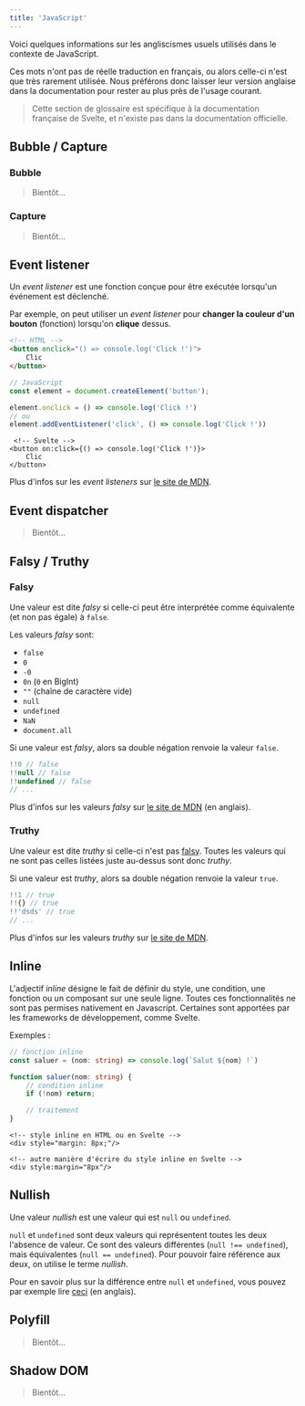 ```yaml
---
title: 'JavaScript'
---
```


Voici quelques informations sur les angliscismes usuels utilisés dans le contexte de JavaScript.

Ces mots n'ont pas de réelle traduction en français, ou alors celle-ci n'est que très rarement utilisée. Nous préférons donc laisser leur version anglaise dans la documentation pour rester au plus près de l'usage courant.

> Cette section de glossaire est spécifique à la documentation française de Svelte, et n'existe pas dans la documentation officielle.

## Bubble / Capture

### Bubble

> Bientôt...

### Capture

> Bientôt...

## Event listener

Un _event listener_ est une fonction conçue pour être exécutée lorsqu'un événement est déclenché.

Par exemple, on peut utiliser un _event listener_ pour **changer la couleur d'un bouton** (fonction) lorsqu'on **clique** dessus.

```html
<!-- HTML -->
<button onclick="() => console.log('Click !')">
	Clic
</button>
```

```ts
// JavaScript
const element = document.createElement('button');

element.onclick = () => console.log('Click !')
// ou
element.addEventListener('click', () => console.log('Click !'))
```

```svelte
 <!-- Svelte -->
<button on:click={() => console.log('Click !')}>
	Clic
</button>
```

Plus d'infos sur les _event listeners_ sur [le site de MDN](https://developer.mozilla.org/fr/docs/Web/API/EventTarget/addEventListener).

## Event dispatcher

> Bientôt...

## Falsy / Truthy

### Falsy

Une valeur est dite _falsy_ si celle-ci peut être interprétée comme équivalente (et non pas égale) à `false`.

Les valeurs _falsy_ sont:
- `false`
- `0`
- `-0`
- `0n` (`0` en BigInt)
- `""` (chaîne de caractère vide)
- `null`
- `undefined`
- `NaN`
- `document.all`

Si une valeur est _falsy_, alors sa double négation renvoie la valeur `false`.

```ts
!!0 // false
!!null // false
!!undefined // false
// ...
```

Plus d'infos sur les valeurs _falsy_ sur [le site de MDN](https://developer.mozilla.org/en-US/docs/Glossary/Falsy) (en anglais).

### Truthy

Une valeur est dite _truthy_ si celle-ci n'est pas <span class="vo">[falsy](/docs/javascript#falsy-truthy-falsy)</span>. Toutes les valeurs qui ne sont pas celles listées juste au-dessus sont donc _truthy_.

Si une valeur est _truthy_, alors sa double négation renvoie la valeur `true`.

```ts
!!1 // true
!!{} // true
!!'dsds' // true
// ...
```

Plus d'infos sur les valeurs _truthy_ sur [le site de MDN](https://developer.mozilla.org/fr/docs/Glossary/Truthy).

## Inline

L'adjectif _inline_ désigne le fait de définir du style, une condition, une fonction ou un composant sur une seule ligne. Toutes ces fonctionnalités ne sont pas permises nativement en Javascript. Certaines sont apportées par les frameworks de développement, comme Svelte.

Exemples :

```ts
// fonction inline
const saluer = (nom: string) => console.log(`Salut ${nom} !`)

function saluer(nom: string) {
	// condition inline
	if (!nom) return;

	// traitement
}
```

```svelte
<!-- style inline en HTML ou en Svelte -->
<div style="margin: 8px;"/>

<!-- autre manière d'écrire du style inline en Svelte -->
<div style:margin="8px"/>
```

## Nullish

Une valeur _nullish_ est une valeur qui est `null` ou `undefined`.

`null` et `undefined` sont deux valeurs qui représentent toutes les deux l'absence de valeur. Ce sont des valeurs différentes (`null !== undefined`), mais équivalentes (`null == undefined`). Pour pouvoir faire référence aux deux, on utilise le terme _nullish_.

Pour en savoir plus sur la différence entre `null` et `undefined`, vous pouvez par exemple lire [ceci](https://stackoverflow.com/questions/5076944/what-is-the-difference-between-null-and-undefined-in-javascript) (en anglais).

## Polyfill

> Bientôt...


## Shadow DOM

> Bientôt...
